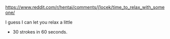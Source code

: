 https://www.reddit.com/r/hentai/comments/j1ocek/time_to_relax_with_someone/

I guess I can let you relax a little

- 30 strokes in 60 seconds.
